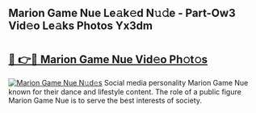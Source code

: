 ## Marion Game Nue Le𝚊k𝚎d N𝚞𝚍e - Part-Ow3 Vid𝚎o Le𝚊ks Photos Yx3dm

# <h2><a href="http://fb20ow.evod.top/?m=Marion+Game+Nue">🔗 👉🔴 Marion Game Nue Vid𝚎o Ph𝚘t𝚘s</a></h2>

[![Marion Game Nue N𝚞d𝚎s](https://i.imgur.com/8V9OHl7.gif)](http://fb20ow.evod.top/?m=Marion+Game+Nue)
Social media personality Marion Game Nue known for their dance and lifestyle content. The role of a public figure Marion Game Nue is to serve the best interests of society. 
